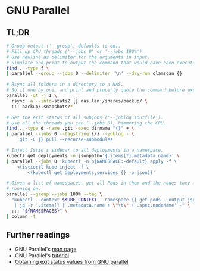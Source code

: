 # GNU Parallel

## TL;DR

```sh
# Group output ('--group', defaults to on).
# Fill up CPU threads ('--jobs 0' or '--jobs 100%').
# Use newline as delimiter for the arguments in input.
# Simulate and print to output the command that would have been executed.
find . -type f \
| parallel --group --jobs 0 --delimiter '\n' --dry-run clamscan {}

# Rsync all folders in a directory to a NAS.
# So it one by one, and print and properly quote the command before execution.
parallel -qt -j 1 \
  rsync -a --info=stats2 {} nas.lan:/shares/backup/ \
  ::: backup/.snapshots/*

# Get the exit status of all subjobs ('--joblog $outfile').
# Use all the threads you can (--jobs 0), hammering the CPU.
find . -type d -name .git -exec dirname "{}" + \
| parallel --jobs 0 --tagstring {/} --joblog - \
    'git -C {} pull --recurse-submodules'

# Inject Istio's sidecar to all deployments in a namespace.
kubectl get deployments -o jsonpath='{.items[*].metadata.name}' \
| parallel --jobs 0 'kubectl -n ${NAMESPACE:-default} apply -f \
    <(istioctl kube-inject -f \
        <(kubectl get deployments,services {} -o json))'

# Given a list of namespaces, get all Pods in them and the nodes they are
# running on.
parallel --group --jobs 100% --tag \
  "kubectl --context $KUBE_CONTEXT --namespace {} get pods --output json \
   | jq -r '.items[] | .metadata.name + \"\t\" + .spec.nodeName' -" \
  ::: "${NAMESPACES}" \
| column -t
```

## Further readings

- GNU Parallel's [man page]
- GNU Parallel's [tutorial]
- [Obtaining exit status values from GNU parallel]

[man page]: https://www.gnu.org/software/parallel/man.html
[tutorial]: https://www.gnu.org/software/parallel/parallel_tutorial.html

[obtaining exit status values from gnu parallel]: https://stackoverflow.com/questions/6310181/obtaining-exit-status-values-from-gnu-parallel#6789085
